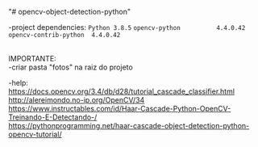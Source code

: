 "# opencv-object-detection-python" 

-project dependencies: 
`Python 3.8.5`
`opencv-python          4.4.0.42`
`opencv-contrib-python  4.4.0.42`

<br>IMPORTANTE:
<br>-criar pasta "fotos" na raiz do projeto


-help:
<br>https://docs.opencv.org/3.4/db/d28/tutorial_cascade_classifier.html
<br>http://alereimondo.no-ip.org/OpenCV/34
<br>https://www.instructables.com/id/Haar-Cascade-Python-OpenCV-Treinando-E-Detectando-/
<br>https://pythonprogramming.net/haar-cascade-object-detection-python-opencv-tutorial/